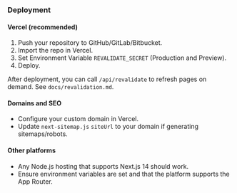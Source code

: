 ### Deployment

#### Vercel (recommended)
1. Push your repository to GitHub/GitLab/Bitbucket.
2. Import the repo in Vercel.
3. Set Environment Variable `REVALIDATE_SECRET` (Production and Preview).
4. Deploy.

After deployment, you can call `/api/revalidate` to refresh pages on demand. See `docs/revalidation.md`.

#### Domains and SEO
- Configure your custom domain in Vercel.
- Update `next-sitemap.js` `siteUrl` to your domain if generating sitemaps/robots.

#### Other platforms
- Any Node.js hosting that supports Next.js 14 should work.
- Ensure environment variables are set and that the platform supports the App Router. 